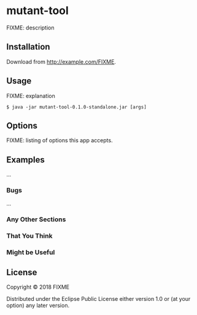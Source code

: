 # mutant-tool

FIXME: description

## Installation

Download from http://example.com/FIXME.

## Usage

FIXME: explanation

    $ java -jar mutant-tool-0.1.0-standalone.jar [args]

## Options

FIXME: listing of options this app accepts.

## Examples

...

### Bugs

...

### Any Other Sections
### That You Think
### Might be Useful

## License

Copyright © 2018 FIXME

Distributed under the Eclipse Public License either version 1.0 or (at
your option) any later version.
